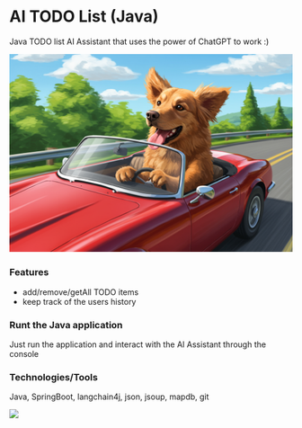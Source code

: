 # AI TODO List (Java)

Java TODO list AI Assistant that uses the power of ChatGPT to work :)

![header](images/header.png)

### Features

- add/remove/getAll TODO items
- keep track of the users history

### Runt the Java application

Just run the application and interact with the AI Assistant through the console

### Technologies/Tools

Java, SpringBoot, langchain4j, json, jsoup, mapdb, git


<img src="https://andre-i.eu/api/v1/ipResource/custom.png?host=[https://github.com/goto-eof](https://github.com/goto-eof/ai-todo-list-java)" onerror="this.style.display='none'" />
